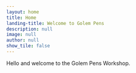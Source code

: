```yaml
---
layout: home
title: Home
landing-title: Welcome to Golem Pens
description: null
image: null
author: null
show_tile: false
---
```


Hello and welcome to the Golem Pens Workshop.
